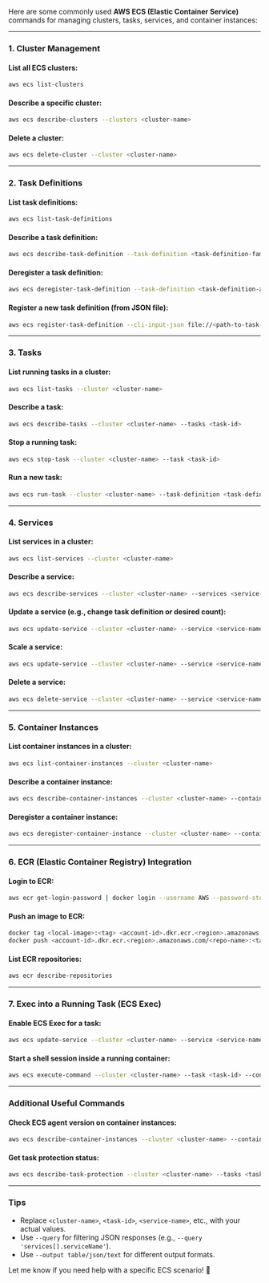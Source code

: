 Here are some commonly used **AWS ECS (Elastic Container Service)** commands for managing clusters, tasks, services, and container instances:

---

### **1. Cluster Management**
#### List all ECS clusters:
```bash
aws ecs list-clusters
```

#### Describe a specific cluster:
```bash
aws ecs describe-clusters --clusters <cluster-name>
```

#### Delete a cluster:
```bash
aws ecs delete-cluster --cluster <cluster-name>
```

---

### **2. Task Definitions**
#### List task definitions:
```bash
aws ecs list-task-definitions
```

#### Describe a task definition:
```bash
aws ecs describe-task-definition --task-definition <task-definition-family:revision>
```

#### Deregister a task definition:
```bash
aws ecs deregister-task-definition --task-definition <task-definition-arn>
```

#### Register a new task definition (from JSON file):
```bash
aws ecs register-task-definition --cli-input-json file://<path-to-task-definition.json>
```

---

### **3. Tasks**
#### List running tasks in a cluster:
```bash
aws ecs list-tasks --cluster <cluster-name>
```

#### Describe a task:
```bash
aws ecs describe-tasks --cluster <cluster-name> --tasks <task-id>
```

#### Stop a running task:
```bash
aws ecs stop-task --cluster <cluster-name> --task <task-id>
```

#### Run a new task:
```bash
aws ecs run-task --cluster <cluster-name> --task-definition <task-definition-family:revision>
```

---

### **4. Services**
#### List services in a cluster:
```bash
aws ecs list-services --cluster <cluster-name>
```

#### Describe a service:
```bash
aws ecs describe-services --cluster <cluster-name> --services <service-name>
```

#### Update a service (e.g., change task definition or desired count):
```bash
aws ecs update-service --cluster <cluster-name> --service <service-name> --task-definition <new-task-definition> --desired-count <count>
```

#### Scale a service:
```bash
aws ecs update-service --cluster <cluster-name> --service <service-name> --desired-count <count>
```

#### Delete a service:
```bash
aws ecs delete-service --cluster <cluster-name> --service <service-name> --force
```

---

### **5. Container Instances**
#### List container instances in a cluster:
```bash
aws ecs list-container-instances --cluster <cluster-name>
```

#### Describe a container instance:
```bash
aws ecs describe-container-instances --cluster <cluster-name> --container-instances <container-instance-id>
```

#### Deregister a container instance:
```bash
aws ecs deregister-container-instance --cluster <cluster-name> --container-instance <container-instance-id> --force
```

---

### **6. ECR (Elastic Container Registry) Integration**
#### Login to ECR:
```bash
aws ecr get-login-password | docker login --username AWS --password-stdin <account-id>.dkr.ecr.<region>.amazonaws.com
```

#### Push an image to ECR:
```bash
docker tag <local-image>:<tag> <account-id>.dkr.ecr.<region>.amazonaws.com/<repo-name>:<tag>
docker push <account-id>.dkr.ecr.<region>.amazonaws.com/<repo-name>:<tag>
```

#### List ECR repositories:
```bash
aws ecr describe-repositories
```

---

### **7. Exec into a Running Task (ECS Exec)**
#### Enable ECS Exec for a task:
```bash
aws ecs update-service --cluster <cluster-name> --service <service-name> --enable-execute-command --force-new-deployment
```

#### Start a shell session inside a running container:
```bash
aws ecs execute-command --cluster <cluster-name> --task <task-id> --container <container-name> --interactive --command "/bin/sh"
```

---

### **Additional Useful Commands**
#### Check ECS agent version on container instances:
```bash
aws ecs describe-container-instances --cluster <cluster-name> --container-instances <instance-id> --query 'containerInstances[].versionInfo'
```

#### Get task protection status:
```bash
aws ecs describe-task-protection --cluster <cluster-name> --tasks <task-id>
```

---

### **Tips**
- Replace `<cluster-name>`, `<task-id>`, `<service-name>`, etc., with your actual values.
- Use `--query` for filtering JSON responses (e.g., `--query 'services[].serviceName'`).
- Use `--output table/json/text` for different output formats.

Let me know if you need help with a specific ECS scenario! 🚀
